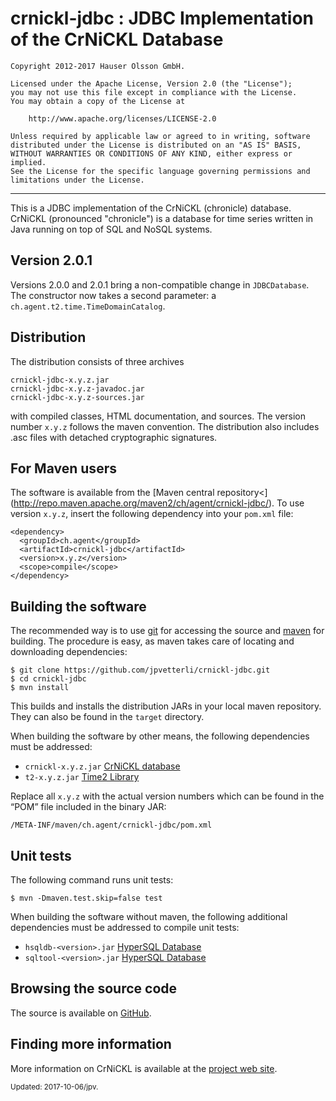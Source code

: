 crnickl-jdbc : JDBC Implementation of the CrNiCKL Database 
==========================================================

	Copyright 2012-2017 Hauser Olsson GmbH.
	
	Licensed under the Apache License, Version 2.0 (the "License");
	you may not use this file except in compliance with the License.
	You may obtain a copy of the License at
	
    	http://www.apache.org/licenses/LICENSE-2.0

	Unless required by applicable law or agreed to in writing, software
	distributed under the License is distributed on an "AS IS" BASIS,
	WITHOUT WARRANTIES OR CONDITIONS OF ANY KIND, either express or implied.
	See the License for the specific language governing permissions and
	limitations under the License.

*** 

This is a JDBC implementation of the CrNiCKL (chronicle) database. 
CrNiCKL (pronounced "chronicle") is a database for time series written in 
Java running on top of SQL and NoSQL systems.

Version 2.0.1
-------------

Versions 2.0.0 and 2.0.1 bring a non-compatible change in `JDBCDatabase`. The 
constructor now takes a second parameter: a `ch.agent.t2.time.TimeDomainCatalog`. 

Distribution
------------

The distribution consists of three archives

	crnickl-jdbc-x.y.z.jar
	crnickl-jdbc-x.y.z-javadoc.jar
	crnickl-jdbc-x.y.z-sources.jar

with compiled classes, HTML documentation, and sources. The version number 
`x.y.z` follows the maven convention. The distribution also includes .asc 
files with detached cryptographic signatures.


For Maven users
---------------

The software is available from the [Maven central repository<]
(http://repo.maven.apache.org/maven2/ch/agent/crnickl-jdbc/). 
To use version `x.y.z`, insert the following dependency into your `pom.xml` file:

    <dependency>
      <groupId>ch.agent</groupId>
      <artifactId>crnickl-jdbc</artifactId>
      <version>x.y.z</version>
      <scope>compile</scope>
    </dependency>

Building the software
---------------------

The recommended way is to use [git](http://git-scm.com) for accessing the
source and [maven](<http://maven.apache.org/>) for building. The procedure 
is easy, as maven takes care of locating and downloading dependencies:

	$ git clone https://github.com/jpvetterli/crnickl-jdbc.git
	$ cd crnickl-jdbc
	$ mvn install

This builds and installs the distribution JARs in your local maven
repository. They can also be found in the `target` directory.

When building the software by other means, the following dependencies must be
addressed:

- `crnickl-x.y.z.jar` [CrNiCKL database](http://agent.ch/timeseries/crnickl/)
- `t2-x.y.z.jar` [Time2 Library](http://agent.ch/timeseries/t2/)  

Replace all `x.y.z` with the actual version numbers which can be found in the 
<q>POM</q> file included in the binary JAR:

	/META-INF/maven/ch.agent/crnickl-jdbc/pom.xml

Unit tests
----------

The following command runs unit tests:

	$ mvn -Dmaven.test.skip=false test

When building the software without maven, the following 
additional dependencies must be addressed to compile unit tests:

- `hsqldb-<version>.jar` [HyperSQL Database](http://hsqldb.org/)
- `sqltool-<version>.jar` [HyperSQL Database](http://hsqldb.org/)

Browsing the source code
------------------------

The source is available on [GitHub](http://github.com/jpvetterli/crnickl-jdbc.git).

Finding more information
------------------------

More information on CrNiCKL is available at the 
[project web site](http://agent.ch/timeseries/crnickl/).

<small>Updated: 2017-10-06/jpv.</small>

<link rel="stylesheet" type="text/css" href="README.css"/>

